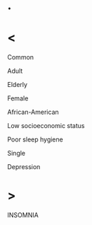 # .

# <

Common

Adult

Elderly

Female

African-American

Low socioeconomic status

Poor sleep hygiene

Single

Depression

# >

INSOMNIA
